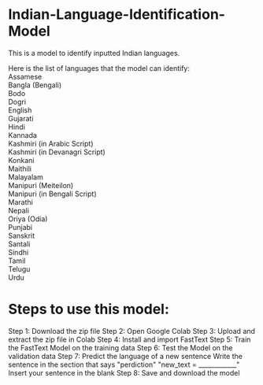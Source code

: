# Indian-Language-Identification-Model
This is a model to identify inputted Indian languages. 

Here is the list of languages that the model can identify: <br />
Assamese <br />
Bangla (Bengali) <br />
Bodo<br />
Dogri<br />
English<br />
Gujarati<br />
Hindi<br />
Kannada<br />
Kashmiri (in Arabic Script)<br />
Kashmiri (in Devanagri Script)<br />
Konkani<br />
Maithili<br />
Malayalam<br />
Manipuri (Meiteilon)<br />
Manipuri (in Bengali Script)<br />
Marathi<br />
Nepali<br />
Oriya (Odia)<br />
Punjabi<br />
Sanskrit<br />
Santali<br />
Sindhi<br />
Tamil<br />
Telugu<br />
Urdu<br />

# Steps to use this model:
Step 1: 
  Download the zip file
Step 2:
  Open Google Colab
Step 3:
  Upload and extract the zip file in Colab
Step 4:
  Install and import FastText
Step 5:
  Train the FastText Model on the training data
Step 6:
  Test the Model on the validation data
Step 7:
  Predict the language of a new sentence
  Write the sentence in the section that says "perdiction" 
  "new_text = ____________"
  Insert your sentence in the blank
Step 8:
  Save and download the model
